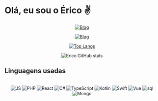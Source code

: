 # Olá, eu sou o Érico ✌️
<div align='center'>

<div align ='center' display='inline'>
        
[![Blog](https://img.shields.io/badge/Gmail-D14836?style=for-the-badge&logo=gmail&logoColor=white)](ericoaugustosstj@gmail.com)

[![Blog](https://img.shields.io/badge/LinkedIn-0077B5?style=for-the-badge&logo=linkedin&logoColor=white)](https://www.linkedin.com/in/%C3%A9rico-augusto/)

</div>

[![Top Langs](https://github-readme-stats.vercel.app/api/top-langs/?username=Erico-AS&layout=compact)](https://github.com/Erico-AS/github-readme-stats)
        
![Erico GitHub stats](https://github-readme-stats.vercel.app/api?username=Erico-AS&show_icons=true&theme=dark)

</div>
<h2>Linguagens usadas</h2>

<div style='display: inline_block' align='center'><br/>
        <img align='center' alt='JS' src='https://img.shields.io/badge/javascript-F7DF1E?style=for-the-badge&logo=javascript&logoColor=black&fontcolor=white'>
        <img align='center' alt='PHP' src='https://img.shields.io/badge/php-777BB4?style=for-the-badge&logo=php&logoColor=black'>
        <img align='center' alt='React' src='https://img.shields.io/badge/React-61DAFB?style=for-the-badge&logo=react&logoColor=black'>
        <img align='center' alt='C#' src='https://img.shields.io/badge/C%23-512BD4?style=for-the-badge&logo=c-sharp&logoColor=white'>
        <img align='center' alt='TypeScript' src='https://img.shields.io/badge/typecript-3178C6?style=for-the-badge&logo=swift&logoColor=white'>
        <img align='center' alt='Kotlin' src='https://img.shields.io/badge/kotlin-7F52FF?style=for-the-badge&logo=kotlin&logoColor=white'>
        <img align='center' alt='Swift' src='https://img.shields.io/badge/swift-F05138?style=for-the-badge&logo=swift&logoColor=white'>
        <img align='center' alt='Vue' src='https://img.shields.io/badge/vue-4FC08D?style=for-the-badge&logo=vuedotjs&logoColor=white'>
        <img align='center' alt='sql' src='https://img.shields.io/badge/MySQL-00000F?style=for-the-badge&logo=mysql&logoColor=white'>
        <img align='center' alt='Mongo' src='https://img.shields.io/badge/mongodb-47A248?style=for-the-badge&logo=mongodb&logoColor=white'>
</div>
